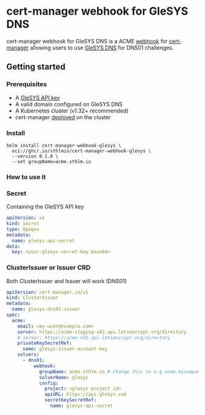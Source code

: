 # cert-manager webhook for GleSYS DNS

cert-manager webhook for GleSYS DNS is a ACME [webhook](https://cert-manager.io/docs/configuration/acme/dns01/webhook/) for [cert-manager](https://cert-manager.io/) allowing users to use [GleSYS DNS](https://glesys.se/tjanster/domaner) for DNS01 challenges.

## Getting started

### Prerequisites

- A [GleSYS API key](https://cloud.glesys.com/api-access)
- A valid domain configured on GleSYS DNS
- A Kubernetes cluster (v1.32+ recommended)
- cert-manager [deployed](https://cert-manager.io/docs/in7stallation/) on the cluster

### Install

```
helm install cert-manager-webhook-glesys \
  oci://ghcr.io/sthlmio/cert-manager-webhook-glesys \
  --version 0.1.0 \
  --set groupName=acme.sthlm.io
```

### How to use it

### Secret

Containing the GleSYS API key

```yaml
apiVersion: v1
kind: Secret
type: Opaque
metadata:
  name: glesys-api-secret
data:
  key: <your-glesys-secret-key-base64>
```

### ClusterIssuer or Issuer CRD

Both ClusterIssuer and Issuer will work (DNS01)

```yaml
apiVersion: cert-manager.io/v1
kind: ClusterIssuer
metadata:
  name: glesys-dns01-issuer
spec:
  acme:
    email: <my-user@example.com>
    server: https://acme-staging-v02.api.letsencrypt.org/directory
    # server: https://acme-v02.api.letsencrypt.org/directory
    privateKeySecretRef:
      name: glesys-issuer-account-key
    solvers:
      - dns01:
          webhook:
            groupName: acme.sthlm.io # Change this to e.g acme.mycompany.com
            solverName: glesys
            config:
              project: <glesys project id>
              apiURL: https://api.glesys.com
              secretKeySecretRef:
                name: glesys-api-secret
```
